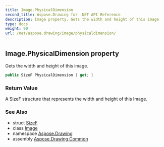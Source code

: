 ```yaml
---
title: Image.PhysicalDimension
second_title: Aspose.Drawing for .NET API Reference
description: Image property. Gets the width and height of this image
type: docs
weight: 90
url: /net/aspose.drawing/image/physicaldimension/
---
```

## Image.PhysicalDimension property

Gets the width and height of this image.

```csharp
public SizeF PhysicalDimension { get; }
```

### Return Value

A SizeF structure that represents the width and height of this Image.

### See Also

* struct [SizeF](../../sizef/)
* class [Image](../)
* namespace [Aspose.Drawing](../../image/)
* assembly [Aspose.Drawing.Common](../../../)


